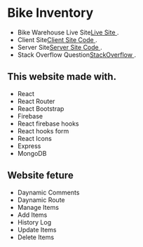 # Bike Inventory 

* Bike Warehouse Live Site[Live Site ](https://github.com/facebook/create-react-app).
* Client Site[Client Site Code ](https://github.com/ProgrammingHeroWC4/warehouse-management-server-side-abunaem123).
* Server Site[Server Site Code ](https://github.com/ProgrammingHeroWC4/warehouse-management-client-side-abunaem123).
* Stack Overflow Question[StackOverflow ](https://stackoverflow.com/questions/72319918/bad-auth-authentication-failed).

## This website made with.
* React
* React Router
* React Bootstrap
* Firebase
* React firebase hooks
* React hooks form
* React Icons
* Express
* MongoDB

## Website feture
* Daynamic Comments
* Daynamic Route
* Manage Items
* Add Items
* History Log
* Update Items
* Delete Items